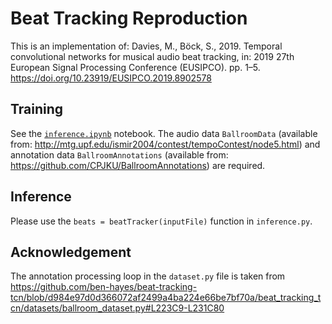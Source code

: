 # Beat Tracking Reproduction  

This is an implementation of: Davies, M., Böck, S., 2019. Temporal convolutional networks for musical audio beat tracking, in: 2019 27th European Signal Processing Conference (EUSIPCO). pp. 1–5. https://doi.org/10.23919/EUSIPCO.2019.8902578  


## Training  

See the [`inference.ipynb`](inference.ipynb) notebook. The audio data `BallroomData` (available from: http://mtg.upf.edu/ismir2004/contest/tempoContest/node5.html) and annotation data `BallroomAnnotations` (available from: https://github.com/CPJKU/BallroomAnnotations) are required.

## Inference

Please use the `beats = beatTracker(inputFile)` function in `inference.py`.

## Acknowledgement  

The annotation processing loop in the `dataset.py` file is taken from https://github.com/ben-hayes/beat-tracking-tcn/blob/d984e97d0d366072af2499a4ba224e66be7bf70a/beat_tracking_tcn/datasets/ballroom_dataset.py#L223C9-L231C80  


